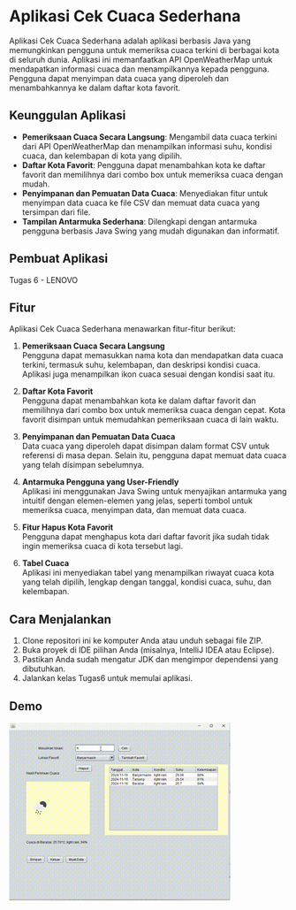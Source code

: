 # Aplikasi Cek Cuaca Sederhana

Aplikasi Cek Cuaca Sederhana adalah aplikasi berbasis Java yang memungkinkan pengguna untuk memeriksa cuaca terkini di berbagai kota di seluruh dunia. Aplikasi ini memanfaatkan API OpenWeatherMap untuk mendapatkan informasi cuaca dan menampilkannya kepada pengguna. Pengguna dapat menyimpan data cuaca yang diperoleh dan menambahkannya ke dalam daftar kota favorit.

## Keunggulan Aplikasi

- **Pemeriksaan Cuaca Secara Langsung**: Mengambil data cuaca terkini dari API OpenWeatherMap dan menampilkan informasi suhu, kondisi cuaca, dan kelembapan di kota yang dipilih.
- **Daftar Kota Favorit**: Pengguna dapat menambahkan kota ke daftar favorit dan memilihnya dari combo box untuk memeriksa cuaca dengan mudah.
- **Penyimpanan dan Pemuatan Data Cuaca**: Menyediakan fitur untuk menyimpan data cuaca ke file CSV dan memuat data cuaca yang tersimpan dari file.
- **Tampilan Antarmuka Sederhana**: Dilengkapi dengan antarmuka pengguna berbasis Java Swing yang mudah digunakan dan informatif.

## Pembuat Aplikasi

Tugas 6 - LENOVO

## Fitur

Aplikasi Cek Cuaca Sederhana menawarkan fitur-fitur berikut:

1. **Pemeriksaan Cuaca Secara Langsung**  
   Pengguna dapat memasukkan nama kota dan mendapatkan data cuaca terkini, termasuk suhu, kelembapan, dan deskripsi kondisi cuaca. Aplikasi juga menampilkan ikon cuaca sesuai dengan kondisi saat itu.

2. **Daftar Kota Favorit**  
   Pengguna dapat menambahkan kota ke dalam daftar favorit dan memilihnya dari combo box untuk memeriksa cuaca dengan cepat. Kota favorit disimpan untuk memudahkan pemeriksaan cuaca di lain waktu.

3. **Penyimpanan dan Pemuatan Data Cuaca**  
   Data cuaca yang diperoleh dapat disimpan dalam format CSV untuk referensi di masa depan. Selain itu, pengguna dapat memuat data cuaca yang telah disimpan sebelumnya.

4. **Antarmuka Pengguna yang User-Friendly**  
   Aplikasi ini menggunakan Java Swing untuk menyajikan antarmuka yang intuitif dengan elemen-elemen yang jelas, seperti tombol untuk memeriksa cuaca, menyimpan data, dan memuat data cuaca.

5. **Fitur Hapus Kota Favorit**  
   Pengguna dapat menghapus kota dari daftar favorit jika sudah tidak ingin memeriksa cuaca di kota tersebut lagi.

6. **Tabel Cuaca**  
   Aplikasi ini menyediakan tabel yang menampilkan riwayat cuaca kota yang telah dipilih, lengkap dengan tanggal, kondisi cuaca, suhu, dan kelembapan.

## Cara Menjalankan

1. Clone repositori ini ke komputer Anda atau unduh sebagai file ZIP.
2. Buka proyek di IDE pilihan Anda (misalnya, IntelliJ IDEA atau Eclipse).
3. Pastikan Anda sudah mengatur JDK dan mengimpor dependensi yang dibutuhkan.
4. Jalankan kelas Tugas6 untuk memulai aplikasi.

## Demo
![Demo GIF](img/tugas6.gif)

